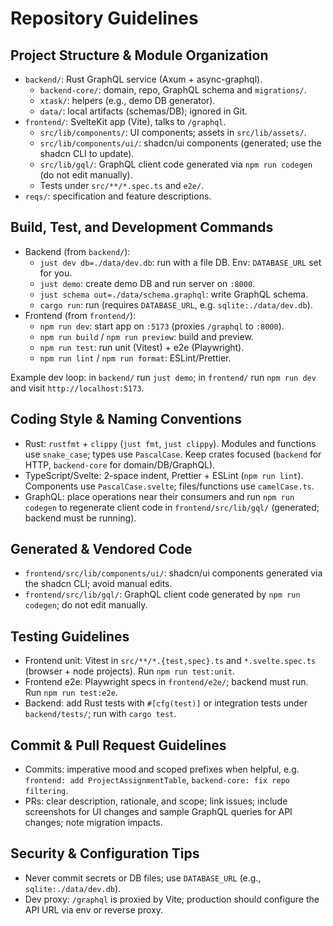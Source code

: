 # Repository Guidelines

## Project Structure & Module Organization
- `backend/`: Rust GraphQL service (Axum + async-graphql).
  - `backend-core/`: domain, repo, GraphQL schema and `migrations/`.
  - `xtask/`: helpers (e.g., demo DB generator).
  - `data/`: local artifacts (schemas/DB); ignored in Git.
- `frontend/`: SvelteKit app (Vite), talks to `/graphql`.
  - `src/lib/components/`: UI components; assets in `src/lib/assets/`.
  - `src/lib/components/ui/`: shadcn/ui components (generated; use the shadcn CLI to update).
  - `src/lib/gql/`: GraphQL client code generated via `npm run codegen` (do not edit manually).
  - Tests under `src/**/*.spec.ts` and `e2e/`.
- `reqs/`: specification and feature descriptions.

## Build, Test, and Development Commands
- Backend (from `backend/`):
  - `just dev db=./data/dev.db`: run with a file DB. Env: `DATABASE_URL` set for you.
  - `just demo`: create demo DB and run server on `:8000`.
  - `just schema out=./data/schema.graphql`: write GraphQL schema.
  - `cargo run`: run (requires `DATABASE_URL`, e.g. `sqlite:./data/dev.db`).
- Frontend (from `frontend/`):
  - `npm run dev`: start app on `:5173` (proxies `/graphql` to `:8000`).
  - `npm run build` / `npm run preview`: build and preview.
  - `npm run test`: run unit (Vitest) + e2e (Playwright).
  - `npm run lint` / `npm run format`: ESLint/Prettier.

Example dev loop: in `backend/` run `just demo`; in `frontend/` run `npm run dev` and visit `http://localhost:5173`.

## Coding Style & Naming Conventions
- Rust: `rustfmt` + `clippy` (`just fmt`, `just clippy`). Modules and functions use `snake_case`; types use `PascalCase`. Keep crates focused (`backend` for HTTP, `backend-core` for domain/DB/GraphQL).
- TypeScript/Svelte: 2-space indent, Prettier + ESLint (`npm run lint`). Components use `PascalCase.svelte`; files/functions use `camelCase.ts`.
- GraphQL: place operations near their consumers and run `npm run codegen` to regenerate client code in `frontend/src/lib/gql/` (generated; backend must be running).

## Generated & Vendored Code
- `frontend/src/lib/components/ui/`: shadcn/ui components generated via the shadcn CLI; avoid manual edits.
- `frontend/src/lib/gql/`: GraphQL client code generated by `npm run codegen`; do not edit manually.

## Testing Guidelines
- Frontend unit: Vitest in `src/**/*.{test,spec}.ts` and `*.svelte.spec.ts` (browser + node projects). Run `npm run test:unit`.
- Frontend e2e: Playwright specs in `frontend/e2e/`; backend must run. Run `npm run test:e2e`.
- Backend: add Rust tests with `#[cfg(test)]` or integration tests under `backend/tests/`; run with `cargo test`.

## Commit & Pull Request Guidelines
- Commits: imperative mood and scoped prefixes when helpful, e.g. `frontend: add ProjectAssignmentTable`, `backend-core: fix repo filtering`.
- PRs: clear description, rationale, and scope; link issues; include screenshots for UI changes and sample GraphQL queries for API changes; note migration impacts.

## Security & Configuration Tips
- Never commit secrets or DB files; use `DATABASE_URL` (e.g., `sqlite:./data/dev.db`).
- Dev proxy: `/graphql` is proxied by Vite; production should configure the API URL via env or reverse proxy.
